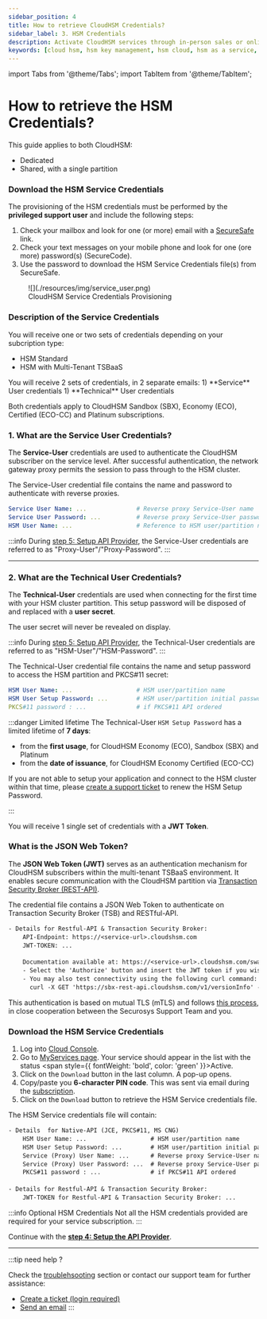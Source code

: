 ```yaml
---
sidebar_position: 4
title: How to retrieve CloudHSM Credentials?
sidebar_label: 3. HSM Credentials
description: Activate CloudHSM services through in-person sales or online via the Cloud Console, with onboarding tailored to your chosen purchase channel.
keywords: [cloud hsm, hsm key management, hsm cloud, hsm as a service, cloud based hsm, hsm digital signature, hsm services, hsm service, what is cloud hsm, hsm signing, hsm pki, hsm encryption, code signing hsm, hsm key, code signing service, hsm code signing, cloud code signing, cloud encryption key management, cloud hardware security module, cloudhsm vs kms, code signing certificate, key management hsm, microsoft encryption key management, hsm aws, document signing services, code signing, hsm providers, code signing as a service, aws cloudhsm documentation, hsm pricing]
---
```


import Tabs from '@theme/Tabs';
import TabItem from '@theme/TabItem';

# How to retrieve the HSM Credentials?

This guide applies to both CloudHSM:
- Dedicated
- Shared, with a single partition

<Tabs groupId="purchase-channel">
<TabItem value="offline" label="via Sales" default>

### Download the HSM Service Credentials

The provisioning of the HSM credentials must be performed by the **privileged support user** and include the following steps:
1) Check your mailbox and look for one (or more) email with a [SecureSafe](https://www.securesafe.com/en/) link.
1) Check your text messages on your mobile phone and look for one (ore more) password(s) (SecureCode).
1) Use the password to download the HSM Service Credentials file(s) from SecureSafe.

<figure class="image">
  ![](./resources/img/service_user.png)
  <figcaption>CloudHSM Service Credentials Provisioning</figcaption>
</figure>

### Description of the Service Credentials

You will receive one or two sets of credentials depending on your subcription type:

- HSM Standard
- HSM with Multi-Tenant TSBaaS

<Tabs>
  <TabItem value="Standard">
You will receive 2 sets of credentials, in 2 separate emails:
1) **Service** User credentials
1) **Technical** User credentials

Both credentials apply to CloudHSM Sandbox (SBX), Economy (ECO), Certified (ECO-CC) and Platinum subscriptions.

### 1. What are the Service User Credentials?

The **Service-User** credentials are used to authenticate the CloudHSM subscriber on the service level. After successful authentication, the network gateway proxy permits the session to pass through to the HSM cluster.

The Service-User credential file contains the name and password to authenticate with reverse proxies.

 ```yml title="<company>_<svc>_service_<user>_<date>.txt"
Service User Name: ...              # Reverse proxy Service-User name
Service User Password: ...          # Reverse proxy Service-User password
HSM User Name: ...                  # Reference to HSM user/partition name
```

:::info
During [step 5: Setup API Provider](./setup_instructions.md), the Service-User credentials are referred to as "Proxy-User"/"Proxy-Password".
:::

---
### 2. What are the Technical User Credentials?

The **Technical-User** credentials are used when connecting for the first time with your HSM cluster partition. This setup password will be disposed of and replaced with a **user secret**.

The user secret will never be revealed on display.

:::info
During [step 5: Setup API Provider](./setup_instructions.md), the Technical-User credentials are referred to as "HSM-User"/"HSM-Password".
:::

The Technical-User credential file contains the name and setup password to access the HSM partition and PKCS#11 secret:

 ```yml title="<company>_<svc>_hsm_<user>_<date>.txt"
HSM User Name: ...                  # HSM user/partition name
HSM User Setup Password: ...        # HSM user/partition initial password
PKCS#11 password : ...              # if PKCS#11 API ordered
```

:::danger Limited lifetime
The Technical-User `HSM Setup Password` has a limited lifetime of **7 days**:
- from the **first usage**, for CloudHSM Economy (ECO), Sandbox (SBX) and Platinum
- from the **date of issuance**, for CloudHSM Economy Certified (ECO-CC)

If you are not able to setup your application and connect to the HSM cluster within that time, please [create a support ticket](https://support.securosys.com) to renew the HSM Setup Password.

:::
  </TabItem>
  <TabItem value="Multi-Tenant TSBaaS">

You will receive 1 single set of credentials with a **JWT Token**.

### What is the JSON Web Token?

The **JSON Web Token (JWT)** serves as an authentication mechanism for CloudHSM subscribers within the multi-tenant TSBaaS environment. It enables secure communication with the CloudHSM partition via [Transaction Security Broker (REST-API)](/tsb/overview).

The credential file contains a JSON Web Token to authenticate on Transaction Security Broker (TSB) and RESTful-API.

 ```txt title="<organization>_<svc>_jwt_<user>_<date>.txt"
- Details for Restful-API & Transaction Security Broker:
    API-Endpoint: https://<service-url>.cloudshsm.com
    JWT-TOKEN: ...

    Documentation available at: https://<service-url>.cloudshsm.com/swagger-ui/index.html
    - Select the 'Authorize' button and insert the JWT token if you wish to try out some commands on the Swagger-UI.
    - You may also test connectivity using the following curl command:
      curl -X GET 'https://sbx-rest-api.cloudshsm.com/v1/versionInfo' -H 'Authorization: Bearer <YOUR_JWT_TOKEN_HERE>
```

  </TabItem>
<TabItem value="Dedicated TSBaaS">

This authentication is based on mutual TLS (mTLS) and follows [this process](/tsb/Installation/https-setup/mtls-configuration), in close cooperation between the Securosys Support Team and you.

  </TabItem>
</Tabs>
</TabItem>

<TabItem value="online" label="Online" default>

### Download the HSM Service Credentials

1) Log into [Cloud Console](https://cloud.securosys.com/login).
1) Go to [MyServices page](https://cloud.securosys.com/my-services).
  Your service should appear in the list with the status <span style={{ fontWeight: 'bold', color: 'green' }}>Active</span>.
1) Click on the ```Download``` button in the last column. A pop-up opens.
1) Copy/paste you **6-character PIN code**. This was sent via email during the [subscription](subscribe.md#1-create-a-tenant).
1) Click on the ```Download``` button to retrieve the HSM Service credentials file.

The HSM Service credentials file will contain:

```txt title="<organization>_<svc>_credentials_<user>_<date>.txt"
- Details  for Native-API (JCE, PKCS#11, MS CNG) 
    HSM User Name: ...                  # HSM user/partition name
    HSM User Setup Password: ...        # HSM user/partition initial password
    Service (Proxy) User Name: ...      # Reverse proxy Service-User name
    Service (Proxy) User Password: ...  # Reverse proxy Service-User password
    PKCS#11 password : ...              # if PKCS#11 API ordered

- Details for Restful-API & Transaction Security Broker: 
    JWT-TOKEN for Restful-API & Transaction Security Broker: ...
```

:::info Optional HSM Credentials
Not all the HSM credentials provided are required for your service subscription.
:::

</TabItem>
</Tabs>

Continue with the **[step 4: Setup the API Provider](./setup_instructions.md)**.

---

:::tip need help ?

Check the [troublehsooting](./troubleshooting) section or contact our support team for further assistance:
+ [Create a ticket (login required)](https://support.securosys.com)
+ [Send an email](mailto:support@securosys.com)
:::